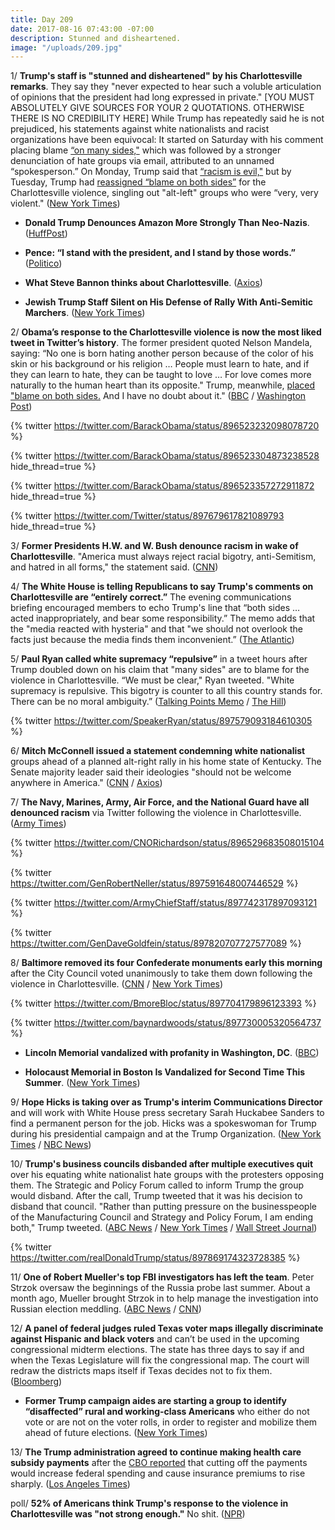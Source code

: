 ```yaml
---
title: Day 209
date: 2017-08-16 07:43:00 -07:00
description: Stunned and disheartened.
image: "/uploads/209.jpg"
---
```


1/ **Trump's staff is "stunned and disheartened" by his Charlottesville remarks**. They say they "never expected to hear such a voluble articulation of opinions that the president had long expressed in private." [YOU MUST ABSOLUTELY GIVE SOURCES FOR YOUR 2 QUOTATIONS. OTHERWISE THERE IS NO CREDIBILITY HERE]  While Trump has repeatedly said he is not prejudiced, his statements against white nationalists and racist organizations have been equivocal: It started on Saturday with his comment placing blame [“on many sides,"](https://whatthefuckjusthappenedtoday.com/2017/08/14/day-207/#1-the-white-house-issued-a-statement) which was followed by a stronger denunciation of hate groups via email, attributed to an unnamed “spokesperson.” On Monday, Trump said that [“racism is evil,"](https://whatthefuckjusthappenedtoday.com/2017/08/14/day-207/#5-trump-finally-denounced-white-supr) but by Tuesday, Trump had [reassigned “blame on both sides”](https://whatthefuckjusthappenedtoday.com/2017/08/15/day-208/#2-trump-again-blamed-both-sides-for) for the Charlottesville violence, singling out "alt-left" groups who were “very, very violent." ([New York Times](https://www.nytimes.com/2017/08/15/us/politics/trump-charlottesville-white-nationalists.html))

* **Donald Trump Denounces Amazon More Strongly Than Neo-Nazis**. ([HuffPost](http://www.huffingtonpost.com/entry/donald-trump-neo-nazis_us_59942e47e4b04b193361e7d6))

* **Pence: “I stand with the president, and I stand by those words.”** ([Politico](http://www.politico.com/story/2017/08/16/mike-pence-supports-trump-charlottesville-241708))

* **What Steve Bannon thinks about Charlottesville**. ([Axios](https://www.axios.com/what-steve-bannon-thinks-about-charlottesville-2473751951.html))

* **Jewish Trump Staff Silent on His Defense of Rally With Anti-Semitic Marchers**. ([New York Times](https://www.nytimes.com/2017/08/16/us/politics/trump-jewish-neo-nazi-jared-kushner-ivanka.html?_r=0))

2/ **Obama’s response to the Charlottesville violence is now the most liked tweet in Twitter’s history**. The former president quoted Nelson Mandela, saying: “No one is born hating another person because of the color of his skin or his background or his religion … People must learn to hate, and if they can learn to hate, they can be taught to love … For love comes more naturally to the human heart than its opposite." Trump, meanwhile, [placed "blame on both sides.](https://whatthefuckjusthappenedtoday.com/2017/08/15/day-208/#2-trump-again-blamed-both-sides-for) And I have no doubt about it." ([BBC](http://www.bbc.com/news/technology-40945096) / [Washington Post](https://www.washingtonpost.com/news/the-fix/wp/2017/08/15/obamas-response-to-charlottesville-violence-is-one-of-the-most-popular-in-twitters-history/))

{% twitter https://twitter.com/BarackObama/status/896523232098078720 %}

{% twitter https://twitter.com/BarackObama/status/896523304873238528 hide_thread=true %}

{% twitter https://twitter.com/BarackObama/status/896523357272911872 hide_thread=true %}

{% twitter https://twitter.com/Twitter/status/897679617821089793 hide_thread=true %}

3/ **Former Presidents H.W. and W. Bush denounce racism in wake of Charlottesville**. "America must always reject racial bigotry, anti-Semitism, and hatred in all forms," the statement said. ([CNN](http://www.cnn.com/2017/08/16/politics/george-h-w-bush-george-w-bush-charlottesville-statement/index.html))

4/ **The White House is telling Republicans to say Trump's comments on Charlottesville are “entirely correct.”** The evening communications briefing encouraged members to echo Trump's line that “both sides … acted inappropriately, and bear some responsibility.” The memo adds that the "media reacted with hysteria" and that "we should not overlook the facts just because the media finds them inconvenient.” ([The Atlantic](https://www.theatlantic.com/politics/archive/2017/08/the-president-was-entirely-correct/537042/))

5/ **Paul Ryan called white supremacy “repulsive”** in a tweet hours after Trump doubled down on his claim that "many sides" are to blame for the violence in Charlottesville. “We must be clear," Ryan tweeted. "White supremacy is repulsive. This bigotry is counter to all this country stands for. There can be no moral ambiguity.” ([Talking Points Memo](http://talkingpointsmemo.com/livewire/paul-ryan-condemns-white-supremacy-after-trump-press-conference) / [The Hill](http://thehill.com/homenews/house/346701-ryan-white-supremacy-is-repulsive))

{% twitter https://twitter.com/SpeakerRyan/status/897579093184610305 %}

6/ **Mitch McConnell issued a statement condemning white nationalist** groups ahead of a planned alt-right rally in his home state of Kentucky. The Senate majority leader said their ideologies "should not be welcome anywhere in America." ([CNN](http://www.cnn.com/2017/08/16/politics/mitch-mcconnell-donald-trump-charlottesville-response/) / [Axios](https://www.axios.com/mcconnell-white-nationalist-views-should-not-be-welcome-in-u-s-2473675617.html))

7/ **The Navy, Marines, Army, Air Force, and the National Guard have all denounced racism** via Twitter following the violence in Charlottesville. ([Army Times](http://www.armytimes.com/news/your-military/2017/08/16/all-four-service-chiefs-denounce-racism-in-wake-of-charlottesville-rally/))

{% twitter https://twitter.com/CNORichardson/status/896529683508015104 %}

{% twitter https://twitter.com/GenRobertNeller/status/897591648007446529 %}

{% twitter https://twitter.com/ArmyChiefStaff/status/897742317897093121 %}

{% twitter https://twitter.com/GenDaveGoldfein/status/897820707727577089 %}

8/ **Baltimore removed its four Confederate monuments early this morning** after the City Council voted unanimously to take them down following the violence in Charlottesville. ([CNN](http://www.cnn.com/2017/08/16/us/baltimore-confederate-monuments-removal/index.html) / [New York Times](https://www.nytimes.com/2017/08/16/us/baltimore-confederate-statues.html))

{% twitter https://twitter.com/BmoreBloc/status/897704179896123393 %}

{% twitter https://twitter.com/baynardwoods/status/897730005320564737 %}

* **Lincoln Memorial vandalized with profanity in Washington, DC**. ([BBC](http://www.bbc.com/news/world-us-canada-40942428))

* **Holocaust Memorial in Boston Is Vandalized for Second Time This Summer**. ([New York Times](https://www.nytimes.com/2017/08/15/us/holocaust-memorial-boston.html))

9/ **Hope Hicks is taking over as Trump's interim Communications Director** and will work with White House press secretary Sarah Huckabee Sanders to find a permanent person for the job. Hicks was a spokeswoman for Trump during his presidential campaign and at the Trump Organization. ([New York Times](https://www.nytimes.com/2017/08/16/us/politics/hope-hicks-white-house-communications-director.html) / [NBC News](http://www.nbcnews.com/politics/politics-news/hope-hicks-tapped-be-trump-s-interim-communications-director-n793136))

10/ **Trump's business councils disbanded after multiple executives quit** over his equating white nationalist hate groups with the protesters opposing them. The Strategic and Policy Forum called to inform Trump the group would disband. After the call, Trump tweeted that it was his decision to disband that council. "Rather than putting pressure on the businesspeople of the Manufacturing Council and Strategy and Policy Forum, I am ending both," Trump tweeted. ([ABC News](http://abcnews.go.com/Politics/trump-announces-end-manufacturing-council-amid-resignations/story?id=49253229) / [New York Times](https://www.nytimes.com/2017/08/16/business/trumps-council-ceos.html) / [Wall Street Journal](http://www.wsj.com/articles/trump-business-advisory-council-to-disband-1502904005))

{% twitter https://twitter.com/realDonaldTrump/status/897869174323728385 %}

11/ **One of Robert Mueller's top FBI investigators has left the team**. Peter Strzok oversaw the beginnings of the Russia probe last summer. About a month ago, Mueller brought Strzok in to help manage the investigation into Russian election meddling. ([ABC News](http://abcnews.go.com/Politics/special-counsels-russia-probe-loses-top-fbi-investigator/story?id=49249486) / [CNN](http://www.cnn.com/2017/07/13/politics/peter-strzok-special-counsel-russia-fbi/index.html))

12/ **A panel of federal judges ruled Texas voter maps illegally discriminate against Hispanic and black voters** and can’t be used in the upcoming congressional midterm elections. The state has three days to say if and when the Texas Legislature will fix the congressional map. The court will redraw the districts maps itself if Texas decides not to fix them. ([Bloomberg](https://www.bloomberg.com/news/articles/2017-08-15/texas-voter-maps-blocked-as-racially-biased-by-federal-judges))

* **Former Trump campaign aides are starting a group to identify “disaffected” rural and working-class Americans** who either do not vote or are not on the voter rolls, in order to register and mobilize them ahead of future elections. ([New York Times](https://www.nytimes.com/2017/08/16/us/politics/voter-registration-rural-republican.html))

13/ **The Trump administration agreed to continue making health care subsidy payments** after the [CBO reported](https://whatthefuckjusthappenedtoday.com/2017/08/15/day-208/#9-trumps-threat-to-end-obamacare-ins) that cutting off the payments would increase federal spending and cause insurance premiums to rise sharply. ([Los Angeles Times](http://www.latimes.com/politics/la-na-pol-healthcare-payments-20170816-story.html))

poll/ **52% of Americans think Trump's response to the violence in Charlottesville was "not strong enough."** No shit. ([NPR](http://www.npr.org/2017/08/16/543957964/poll-majority-believe-trump-s-response-to-charlottesville-hasn-t-been-strong-eno))
